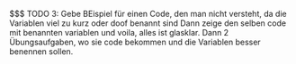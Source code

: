 $$$ TODO 3: Gebe BEispiel für einen Code, den man nicht versteht, da die Variablen viel zu kurz oder doof benannt sind
Dann zeige den selben code mit benannten variablen und voila, alles ist glasklar.
Dann 2 Übungsaufgaben, wo sie code bekommen und die Variablen besser benennen sollen.